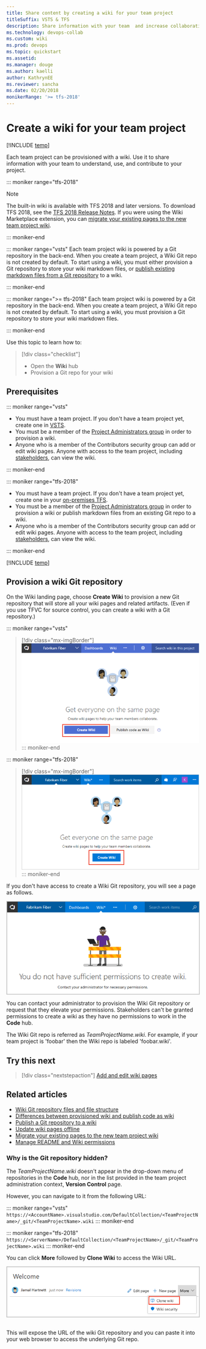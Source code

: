 ```yaml
---
title: Share content by creating a wiki for your team project 
titleSuffix: VSTS & TFS
description: Share information with your team  and increase collaboration using a built-in team project wiki in Visual Studio Team Services & Team Foundation Server
ms.technology: devops-collab
ms.custom: wiki
ms.prod: devops
ms.topic: quickstart
ms.assetid: 
ms.manager: douge
ms.author: kaelli
author: KathrynEE
ms.reviewer: sancha
ms.date: 02/20/2018
monikerRange: '>= tfs-2018'
---
```



# Create a wiki for your team project

[!INCLUDE [temp](../../_shared/version-vsts-tfs-2018.md)]

Each team project can be provisioned with a wiki. Use it to share information with your team to understand, use, and contribute to your project.

::: moniker range="tfs-2018"
>[!NOTE]  
>The built-in wiki is available with TFS 2018 and later versions. To download TFS 2018, see the [TFS 2018 Release Notes](https://www.visualstudio.com/en-us/news/releasenotes/tfs2018-relnotes). If you were using the Wiki Marketplace extension, you can [migrate your existing pages to the new team project wiki](migrate-extension-wiki-pages.md).

::: moniker-end

::: moniker range="vsts"
Each team project wiki is powered by a Git repository in the back-end. When you create a team project, a Wiki Git repo is not created by default. To start using a wiki, you must either provision a Git repository to store your wiki markdown files, or [publish existing markdown files from a Git repository](publish-repo-to-wiki.md) to a wiki. 

::: moniker-end

::: moniker range=">= tfs-2018"
Each team project wiki is powered by a Git repository in the back-end. When you create a team project, a Wiki Git repo is not created by default. To start using a wiki, you must  provision a Git repository to store your wiki markdown files. 

::: moniker-end

Use this topic to learn how to: 

> [!div class="checklist"]   
> * Open the **Wiki** hub
> * Provision a Git repo for your wiki 


<a id="prereq">  </a>
## Prerequisites  

::: moniker range="vsts"

* You must have a team project. If you don't have a team project yet, create one in [VSTS](../../accounts/set-up-vs.md).  
* You must be a member of the [Project Administrators group](../../organizations/security/set-project-collection-level-permissions.md) in order to provision a wiki. 
* Anyone who is a member of the Contributors security group can add or edit wiki pages. Anyone with access to the team project, including [stakeholders](../../organizations/security/get-started-stakeholder.md), can view the wiki. 

::: moniker-end

::: moniker range="tfs-2018"

* You must have a team project. If you don't have a team project yet, create one in your [on-premises TFS](../../accounts/create-team-project.md).
* You must be a member of the [Project Administrators group](../../organizations/security/set-project-collection-level-permissions.md) in order to provision a wiki or publish markdown files from an existing Git repo to a wiki. 
* Anyone who is a member of the Contributors security group can add or edit wiki pages. Anyone with access to the team project, including [stakeholders](../../organizations/security/get-started-stakeholder.md), can view the wiki. 

::: moniker-end


[!INCLUDE [temp](_shared/open-wiki-hub.md)]


## Provision a wiki Git repository

On the Wiki landing page, choose **Create Wiki** to provision a new Git repository that will store all your wiki pages and related artifacts. (Even if you use TFVC for source control, you can create a wiki with a Git repository.)

::: moniker range="vsts"

> [!div class="mx-imgBorder"]  
> ![Create wiki, provision a Git repo for your wiki or publish existing repo markdown files](_img/wiki/create-wiki-or-publish-create-option.png)
::: moniker-end

::: moniker range="tfs-2018"
> [!div class="mx-imgBorder"]  
> ![Create wiki, provision a Git repo for your wiki](_img/wiki/wiki-create.png) 
::: moniker-end

If you don't have access to create a Wiki Git repository, you will see a page as follows.

<img align="top" src="_img/wiki/wiki-security-no-contributor.PNG" alt="Unable to create a Wiki repository" style="border: 1px solid #C3C3C3;" />  

You can contact your administrator to provision the Wiki Git repository or request that they elevate your permissions. Stakeholders can't be granted permissions to create a wiki as they have no permissions to work in the **Code** hub.

The Wiki Git repo is referred as *TeamProjectName.wiki*. For example, if your team project is 'foobar' then the Wiki repo is labeled 'foobar.wiki'.



## Try this next
> [!div class="nextstepaction"]
> [Add and edit wiki pages](add-edit-wiki.md) 


## Related articles

- [Wiki Git repository files and file structure](wiki-file-structure.md)
- [Differences between provisioned wiki and publish code as wiki](provisioned-vs-published-wiki.md)
- [Publish a Git repository to a wiki](publish-repo-to-wiki.md)
- [Update wiki pages offline](wiki-update-offline.md)
- [Migrate your existing pages to the new team project wiki](migrate-extension-wiki-pages.md)
- [Manage README and Wiki permissions](manage-readme-wiki-permissions.md) 

### Why is the Git repository hidden?

The *TeamProjectName.wiki* doesn't appear in the drop-down menu of repositories in the **Code** hub, nor in the list provided in the team project administration context, **Version Control** page.  
 
However, you can navigate to it from the following URL:

::: moniker range="vsts"
`https://<AccountName>.visualstudio.com/DefaultCollection/<TeamProjectName>/_git/<TeamProjectName>.wiki` 
::: moniker-end

::: moniker range="tfs-2018"
`https://<ServerName>/DefaultCollection/<TeamProjectName>/_git/<TeamProjectName>.wiki` 
::: moniker-end

You can click **More** followed by **Clone Wiki** to access the Wiki URL.

<img align="top" src="_img/wiki/clone-wiki.PNG" alt="Clone wiki" style="border: 1px solid #C3C3C3;" />    

This will expose the URL of the wiki Git repository and you can paste it into your web browser to access the underlying Git repo.
